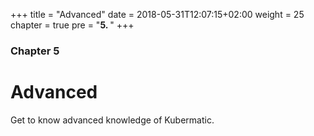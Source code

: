 +++
title = "Advanced"
date = 2018-05-31T12:07:15+02:00
weight = 25
chapter = true
pre = "<b>5. </b>"
+++

### Chapter 5

# Advanced

Get to know advanced knowledge of Kubermatic.
